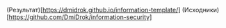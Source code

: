 (Результат)[https://dmidrok.github.io/information-template/]
(Исходники)[https://github.com/DmiDrok/information-security]
